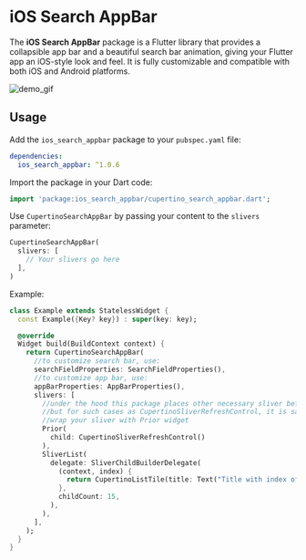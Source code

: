 # iOS Search AppBar

The **iOS Search AppBar** package is a Flutter library that provides a collapsible app bar and a beautiful search bar animation, giving your Flutter app an iOS-style look and feel. It is fully customizable and compatible with both iOS and Android platforms.

![demo_gif](https://github.com/durbek03/ios_search_appbar/assets/76834170/1f671641-2e63-4297-b1f2-a1a8aa32abe6)

## Usage
Add the `ios_search_appbar` package to your `pubspec.yaml` file:

```yaml
dependencies:
  ios_search_appbar: ^1.0.6

```
Import the package in your Dart code:
```dart
import 'package:ios_search_appbar/cupertino_search_appbar.dart';
```
Use `CupertinoSearchAppBar` by passing your content to the `slivers` parameter:
```dart
CupertinoSearchAppBar(
  slivers: [
    // Your slivers go here
  ],
)
```
Example:
```dart
class Example extends StatelessWidget {
  const Example({Key? key}) : super(key: key);

  @override
  Widget build(BuildContext context) {
    return CupertinoSearchAppBar(
      //to customize search bar, use:
      searchFieldProperties: SearchFieldProperties(),
      //to customize app bar, use:
      appBarProperties: AppBarProperties(),
      slivers: [
        //under the hood this package places other necessary sliver before yours' to correctly animate searchBar
        //but for such cases as CupertinoSliverRefreshControl, it is safe to insert them at the beginning and to do that
        //wrap your sliver with Prior widget
        Prior(
          child: CupertinoSliverRefreshControl()
        ),
        SliverList(
          delegate: SliverChildBuilderDelegate(
            (context, index) {
              return CupertinoListTile(title: Text("Title with index of $index"));
            },
            childCount: 15,
          ),
        ),
      ],
    );
  }
}

